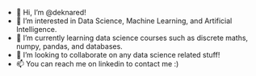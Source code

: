 - 👋 Hi, I’m @deknared!
- 👀 I’m interested in Data Science, Machine Learning, and Artificial Intelligence.
- 🌱 I’m currently learning data science courses such as discrete maths, numpy, pandas, and databases.
- 🤝 I’m looking to collaborate on any data science related stuff!
- 📫 You can reach me on linkedin to contact me :)

<!---
deknared/deknared is a ✨ special ✨ repository because its `README.md` (this file) appears on your GitHub profile.
You can click the Preview link to take a look at your changes.
--->
